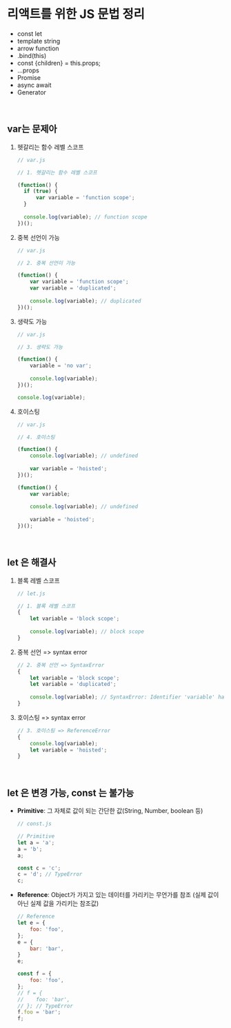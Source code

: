 # 리액트를 위한 JS 문법 정리

+ const let
+ template string
+ arrow function
+ .bind(this)
+ const {children} = this.props;
+ ...props
+ Promise
+ async await
+ Generator

<br>

## var는 문제아

1. 헷갈리는 함수 레벨 스코프

   ```javascript
   // var.js
   
   // 1. 헷갈리는 함수 레벨 스코프
   
   (function() {
     if (true) {
         var variable = 'function scope';
     }  
     
     console.log(variable); // function scope
   })();
   ```

2. 중복 선언이 가능

   ```javascript
   // var.js
   
   // 2. 중복 선언이 가능
   
   (function() {
       var variable = 'function scope';
       var variable = 'duplicated';
       
       console.log(variable); // duplicated
   })();
   ```

3. 생략도 가능

   ```javascript
   // var.js
   
   // 3. 생략도 가능
   
   (function() {
       variable = 'no var';
       
       console.log(variable);
   })();
   
   console.log(variable);
   ```

4. 호이스팅

   ```javascript
   // var.js
   
   // 4. 호이스팅
   
   (function() {
       console.log(variable); // undefined
       
       var variable = 'hoisted';
   })();
   
   (function() {
       var variable;
       
       console.log(variable); // undefined
       
       variable = 'hoisted';
   })();
   ```

<br>

## let 은 해결사

1. 블록 레벨 스코프

   ```javascript
   // let.js
   
   // 1. 블록 레벨 스코프
   {
       let variable = 'block scope';
       
       console.log(variable); // block scope
   }
   ```

2. 중복 선언 => syntax error

   ```javascript
   // 2. 중복 선언 => SyntaxError
   {
       let variable = 'block scope';
       let variable = 'duplicated';
       
       console.log(variable); // SyntaxError: Identifier 'variable' has already been declared (4:6)
   }
   ```

3. 호이스팅 => syntax error

   ```javascript
   // 3. 호이스팅 => ReferenceError
   {
       console.log(variable);
       let variable = 'hoisted';
   }
   ```

<br>

## let 은 변경 가능, const 는 불가능

+ **Primitive**: 그 자체로 값이 되는 간단한 값(String, Number, boolean 등)

  ```javascript
  // const.js
  
  // Primitive
  let a = 'a';
  a = 'b';
  a;
  
  const c = 'c';
  c = 'd'; // TypeError
  c;
  ```

+ **Reference**: Object가 가지고 있는 데이터를 가리키는 무언가를 참조
  (실제 값이 아닌 실제 값을 가리키는 참조값)

  ```javascript
  // Reference
  let e = {
      foo: 'foo',
  };
  e = {
      bar: 'bar',
  }
  e;
  
  const f = {
      foo: 'foo',
  };
  // f = {
  // 	foo: 'bar',
  // }; // TypeError
  f.foo = 'bar';
  f;
  ```


